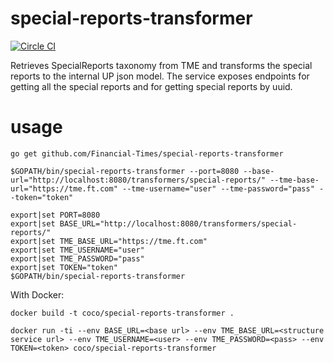 # special-reports-transformer

[![Circle CI](https://circleci.com/gh/Financial-Times/special-reports-transformer/tree/master.png?style=shield)](https://circleci.com/gh/Financial-Times/special-reports-transformer/tree/master)

Retrieves SpecialReports taxonomy from TME and transforms the special reports to the internal UP json model.
The service exposes endpoints for getting all the special reports and for getting special reports by uuid.

# usage
`go get github.com/Financial-Times/special-reports-transformer`

`$GOPATH/bin/special-reports-transformer --port=8080 --base-url="http://localhost:8080/transformers/special-reports/" --tme-base-url="https://tme.ft.com" --tme-username="user" --tme-password="pass" --token="token"`
```
export|set PORT=8080
export|set BASE_URL="http://localhost:8080/transformers/special-reports/"
export|set TME_BASE_URL="https://tme.ft.com"
export|set TME_USERNAME="user"
export|set TME_PASSWORD="pass"
export|set TOKEN="token"
$GOPATH/bin/special-reports-transformer
```

With Docker:

`docker build -t coco/special-reports-transformer .`

`docker run -ti --env BASE_URL=<base url> --env TME_BASE_URL=<structure service url> --env TME_USERNAME=<user> --env TME_PASSWORD=<pass> --env TOKEN=<token> coco/special-reports-transformer`

